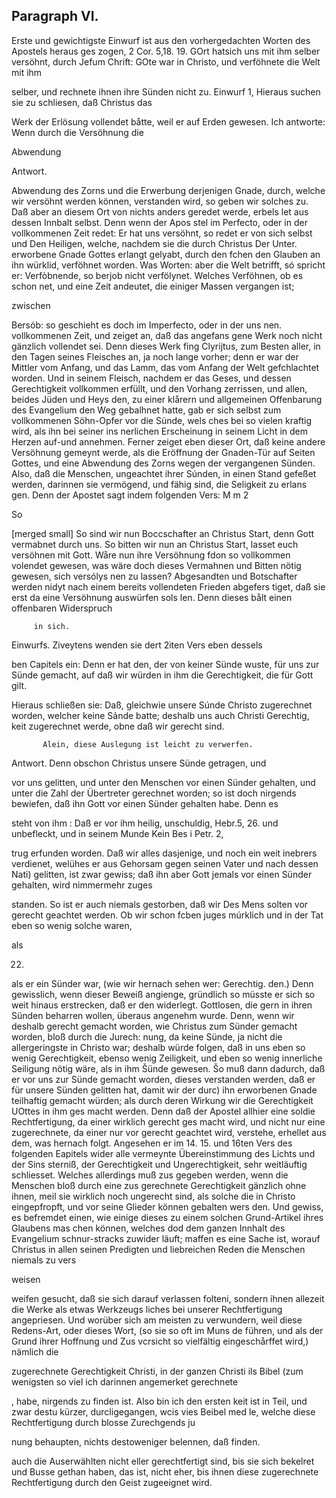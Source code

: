 
<!-- seite 298 -->

Paragraph VI.
-------------

Erste und gewichtigste Einwurf ist aus den vorhergedachten Worten des Apostels heraus ges zogen, 2 Cor. 5,18. 19. GOrt hatsich uns mit ihm selber versöhnt, durch Jefum Chrift: GOte war in Christo, und verföhnete die Welt mit ihm

selber, und rechnete ihnen ihre Sünden nicht zu. Einwurf 1, Hieraus suchen sie zu schliesen, daß Christus das

Werk der Erlösung vollendet båtte, weil er auf
Erden gewesen.
  Ich antworte: Wenn durch die Versöhnung die

Abwendung

Antwort.

Abwendung des Zorns und die Erwerbung derjenigen Gnade, durch, welche wir versöhnt werden können, verstanden wird, so geben wir solches zu. Daß aber an diesem Ort von nichts anders geredet werde, erbels let aus dessen Innbalt selbst. Denn wenn der Apos stel im Perfecto, oder in der vollkommenen Zeit redet: Er hat uns versöhnt, so redet er von sich selbst und Den Heiligen, welche, nachdem sie die durch Christus Der Unter. erworbene Gnade Gottes erlangt gelyabt, durch den fchen den Glauben an ihn würklid, verföhnet worden. Was Worten: aber die Welt betrifft, só spricht er: Verfòbnende, so berjob nicht verfölynet. Welches Verföhnen, ob es schon net, und eine Zeit andeutet, die einiger Massen vergangen ist;

zwischen

Bersób: so geschieht es doch im Imperfecto, oder in der uns nen. vollkommenen Zeit, und zeiget an, daß das angefans gene Werk noch nicht gänzlich vollendet sei. Denn dieses Werk fing Clyrijtus, zum Besten aller, in den Tagen seines Fleisches an, ja noch lange vorher; denn er war der Mittler vom Anfang, und das Lamm, das vom Anfang der Welt gefchlachtet worden. Und in seinem Fleisch, nachdem er das Geses, und dessen Gerechtigkeit vollkommen erfüllt, und den Vorhang zerrissen, und allen, beides Jüden und Heys den, zu einer klårern und allgemeinen Offenbarung des Evangelium den Weg gebalhnet hatte, gab er sich selbst zum vollkommenen Söhn-Opfer vor die Sünde, wels ches bei so vielen kraftig wird, als ihn bei seiner ins nerlichen Erscheinung in seinem Licht in dem Herzen auf-und annehmen. Ferner zeiget eben dieser Ort, daß keine andere Versöhnung gemeynt werde, als die Eröffnung der Gnaden-Tür auf Seiten Gottes, und eine Abwendung des Zorns wegen der vergangenen Sünden. Also, daß die Menschen, ungeachtet ihrer Súnden, in einen Stand gefeßet werden, darinnen sie vermögend, und fähig sind, die Seligkeit zu erlans gen. Denn der Apostet sagt indem folgenden Vers: M m 2

So

 [merged small]
So sind wir nun Boccschafter an Christus Start,
denn Gott vermabnet durch uns. So bitten
wir nun an Christus Start, lasset euch versöhnen
mit Gott. Wåre nun ihre Versöhnung fdon so
vollkommen volendet gewesen, was wäre doch dieses
Vermahnen und Bitten nötig gewesen, sich versólys
nen zu lassen? Abgesandten und Botschafter werden
nidyt nach einem bereits vollendeten Frieden abgefers
 tiget, daß sie erst da eine Versöhnung auswürfen sols
 len. Denn dieses bålt einen offenbaren Widerspruch

         in sich.
Einwurfs. Ziveytens wenden sie dert 2iten Vers eben dessels

ben Capitels ein: Denn er hat den, der von keiner
Sünde wuste, für uns zur Sünde gemacht, auf
daß wir würden in ihm die Gerechtigkeit, die
 für Gott gilt.

   Hieraus schließen sie: Daß, gleichwie unsere
Súnde Christo zugerechnet worden, welcher keine
Sảnde batte; deshalb uns auch Christi Gerechtig,
keit zugerechnet werde, obne daß wir gerecht sind.

           Alein, diese Auslegung ist leicht zu verwerfen.
Antwort. Denn obschon Christus unsere Sünde getragen, und

vor uns gelitten, und unter den Menschen vor einen
Sünder gehalten, und unter die Zahl der Übertreter
 gerechnet worden; so ist doch nirgends bewiefen, daß
ihn Gott vor einen Sünder gehalten habe. Denn es

 steht von ihm
: Daß er vor ihm heilig, unschuldig, Hebr.5, 26. und unbefleckt, und in seinem Munde Kein Bes i Petr. 2,

trug erfunden worden. Daß wir alles dasjenige,
und noch ein weit inebrers verdienet, welühes er aus
Gehorsam gegen seinen Vater und nach dessen Nati)
gelitten, ist zwar gewiss; daß ihn aber Gott jemals
vor einen Sünder gehalten, wird nimmermehr zuges

standen. So ist er auch niemals gestorben, daß wir Des Mens solten vor gerecht geachtet werden. Ob wir schon fcben juges múrklich und in der Tat eben so wenig solche waren,

als

22.

als er ein Sünder war, (wie wir hernach sehen wer: Gerechtig. den.) Denn gewisslich, wenn dieser Beweiß angienge, gründlich so müsste er sich so weit hinaus erstrecken, daß er den widerlegt. Gottlosen, die gern in ihren Sünden beharren wollen, überaus angenehm wurde. Denn, wenn wir deshalb gerecht gemacht worden, wie Christus zum Sünder gemacht worden, bloß durch die Jurech: nung, da keine Sünde, ja nicht die allergeringste in Christo war; deshalb würde folgen, daß in uns eben so wenig Gerechtigkeit, ebenso wenig Zeiligkeit, und eben so wenig innerliche Seiligung nötig wäre, als in ihm Šünde gewesen. Šo muß dann dadurch, daß er vor uns zur Sünde gemacht worden, dieses verstanden werden, daß er für unsere Sünden gelitten hat, damit wir der durc) ihn erworbenen Gnade teilhaftig gemacht würden; als durch deren Wirkung wir die Gerechtigkeit UOttes in ihm ges macht werden. Denn daß der Apostel allhier eine soldie Rechtfertigung, da einer wirklich gerecht ges macht wird, und nicht nur eine zugerechnete, da einer nur vor gerecht geachtet wird, verstehe, erhellet aus dem, was hernach folgt. Angesehen er im 14. 15. und 16ten Vers des folgenden Eapitels wider alle vermeynte Übereinstimmung des Lichts und der Sins sterniß, der Gerechtigkeit und Ungerechtigkeit, sehr weitläuftig schliesset. Welches allerdings muß zus gegeben werden, wenn die Menschen bloß durch eine zus gerechnete Gerechtigkeit gänzlich ohne ihnen, meil sie wirklich noch ungerecht sind, als solche die in Christo eingepfropft, und vor seine Glieder können gebalten wers den. Und gewiss, es befremdet einen, wie einige dieses zu einem solchen Grund-Artikel ihres Glaubens mas chen können, welches dod dem ganzen Innhalt des Evangelium schnur-stracks zuwider läuft; maffen es eine Sache ist, worauf Christus in allen seinen Predigten und liebreichen Reden die Menschen niemals zu vers

weisen


weifen gesucht, daß sie sich darauf verlassen folteni,
 sondern ihnen allezeit die Werke als etwas Werkzeugs
liches bei unserer Rechtfertigung angepriesen. Und
worüber sich am meisten zu verwundern, weil diese
Redens-Art, oder dieses Wort, (so sie so oft im Muns
de führen, und als der Grund ihrer Hoffnung und Zus
vcrsicht so vielfältig eingeschårffet wird,) nämlich die

zugerechnete Gerechtigkeit Christi, in der ganzen Christi ils Bibel (zum wenigsten so viel ich darinnen angemerket gerechnete

, habe, nirgends zu finden ist. Also bin ich den ersten keit ist in Teil, und zwar destu kürzer, durcligegangen, wcis vies Beibel med le, welche diese Rechtfertigung durch blosse Zurechgends ju

nung behaupten, nichts destoweniger belennen, daß finden.

auch die Auserwählten nicht eller gerechtfertigt sind,
bis sie sich bekelret und Busse gethan haben, das ist,
nicht eher, bis ihnen diese zugerechnete Rechtfertigung
durch den Geist zugeeignet wird.

<!-- seite 302 -->